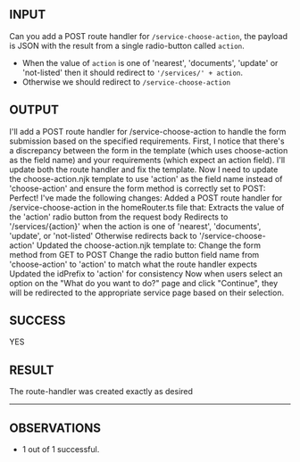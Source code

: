## INPUT
Can you add a POST route handler for `/service-choose-action`, the payload is JSON with the result from a single radio-button called `action`.

* When the value of `action` is one of 'nearest', 'documents', 'update' or 'not-listed' then it should redirect to `'/services/' + action`.
* Otherwise we should redirect to `/service-choose-action`

## OUTPUT
I'll add a POST route handler for /service-choose-action to handle the form submission based on the specified requirements. First, I notice that there's a discrepancy between the form in the template (which uses choose-action as the field name) and your requirements (which expect an action field). I'll update both the route handler and fix the template.
Now I need to update the choose-action.njk template to use 'action' as the field name instead of 'choose-action' and ensure the form method is correctly set to POST:
Perfect! I've made the following changes:
Added a POST route handler for /service-choose-action in the homeRouter.ts file that:
Extracts the value of the 'action' radio button from the request body
Redirects to '/services/{action}' when the action is one of 'nearest', 'documents', 'update', or 'not-listed'
Otherwise redirects back to '/service-choose-action'
Updated the choose-action.njk template to:
Change the form method from GET to POST
Change the radio button field name from 'choose-action' to 'action' to match what the route handler expects
Updated the idPrefix to 'action' for consistency
Now when users select an option on the "What do you want to do?" page and click "Continue", they will be redirected to the appropriate service page based on their selection.

## SUCCESS
YES

## RESULT
The route-handler was created exactly as desired

-----

## OBSERVATIONS
* 1 out of 1 successful.


